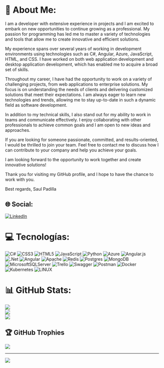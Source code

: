 # 💫 About Me:
I am a developer with extensive experience in projects and I am excited to embark on new opportunities to continue growing as a professional. My passion for programming has led me to master a variety of technologies and tools that allow me to create innovative and efficient solutions.

My experience spans over several years of working in development environments using technologies such as C#, Angular, Azure, JavaScript, HTML, and CSS. I have worked on both web application development and desktop application development, which has enabled me to acquire a broad set of skills.

Throughout my career, I have had the opportunity to work on a variety of challenging projects, from web applications to enterprise solutions. My focus is on understanding the needs of clients and delivering customized solutions that meet their expectations. I am always eager to learn new technologies and trends, allowing me to stay up-to-date in such a dynamic field as software development.

In addition to my technical skills, I also stand out for my ability to work in teams and communicate effectively. I enjoy collaborating with other professionals to achieve common goals and I am open to new ideas and approaches.

If you are looking for someone passionate, committed, and results-oriented, I would be thrilled to join your team. Feel free to contact me to discuss how I can contribute to your company and help you achieve your goals.

I am looking forward to the opportunity to work together and create innovative solutions!

Thank you for visiting my GitHub profile, and I hope to have the chance to work with you.

Best regards,
Saul Padilla


## 🌐 Social:
[![LinkedIn](https://img.shields.io/badge/LinkedIn-%230077B5.svg?logo=linkedin&logoColor=white)](https://linkedin.com/in/saulpadilla) 

# 💻 Tecnologías:
![C#](https://img.shields.io/badge/c%23-%23239120.svg?style=for-the-badge&logo=c-sharp&logoColor=white) ![CSS3](https://img.shields.io/badge/css3-%231572B6.svg?style=for-the-badge&logo=css3&logoColor=white) ![HTML5](https://img.shields.io/badge/html5-%23E34F26.svg?style=for-the-badge&logo=html5&logoColor=white) ![JavaScript](https://img.shields.io/badge/javascript-%23323330.svg?style=for-the-badge&logo=javascript&logoColor=%23F7DF1E) ![Python](https://img.shields.io/badge/python-3670A0?style=for-the-badge&logo=python&logoColor=ffdd54) ![Azure](https://img.shields.io/badge/azure-%230072C6.svg?style=for-the-badge&logo=azure-devops&logoColor=white) ![Angular.js](https://img.shields.io/badge/angular.js-%23E23237.svg?style=for-the-badge&logo=angularjs&logoColor=white) ![.Net](https://img.shields.io/badge/.NET-5C2D91?style=for-the-badge&logo=.net&logoColor=white) ![Angular](https://img.shields.io/badge/angular-%23DD0031.svg?style=for-the-badge&logo=angular&logoColor=white) ![Apache](https://img.shields.io/badge/apache-%23D42029.svg?style=for-the-badge&logo=apache&logoColor=white) ![Redis](https://img.shields.io/badge/redis-%23DD0031.svg?style=for-the-badge&logo=redis&logoColor=white) ![Postgres](https://img.shields.io/badge/postgres-%23316192.svg?style=for-the-badge&logo=postgresql&logoColor=white) ![MongoDB](https://img.shields.io/badge/MongoDB-%234ea94b.svg?style=for-the-badge&logo=mongodb&logoColor=white) ![MicrosoftSQLServer](https://img.shields.io/badge/Microsoft%20SQL%20Sever-CC2927?style=for-the-badge&logo=microsoft%20sql%20server&logoColor=white) ![Trello](https://img.shields.io/badge/Trello-%23026AA7.svg?style=for-the-badge&logo=Trello&logoColor=white) ![Swagger](https://img.shields.io/badge/-Swagger-%23Clojure?style=for-the-badge&logo=swagger&logoColor=white) ![Postman](https://img.shields.io/badge/Postman-FF6C37?style=for-the-badge&logo=postman&logoColor=white) ![Docker](https://img.shields.io/badge/docker-%230db7ed.svg?style=for-the-badge&logo=docker&logoColor=white) ![Kubernetes](https://img.shields.io/badge/kubernetes-%23326ce5.svg?style=for-the-badge&logo=kubernetes&logoColor=white) ![LINUX](https://img.shields.io/badge/Linux-FCC624?style=for-the-badge&logo=linux&logoColor=black)
# 📊 GitHub Stats:
![](https://github-readme-stats.vercel.app/api?username=SaulPadilla6472&theme=tokyonight&hide_border=true&include_all_commits=false&count_private=false)<br/>
![](https://github-readme-streak-stats.herokuapp.com/?user=SaulPadilla6472&theme=tokyonight&hide_border=true)<br/>
![](https://github-readme-stats.vercel.app/api/top-langs/?username=SaulPadilla6472&theme=tokyonight&hide_border=true&include_all_commits=false&count_private=false&layout=compact)

## 🏆 GitHub Trophies
![](https://github-profile-trophy.vercel.app/?username=SaulPadilla6472&theme=tokyonight&no-frame=true&no-bg=true&margin-w=4)

---
[![](https://visitcount.itsvg.in/api?id=SaulPadilla6472&icon=0&color=0)](https://visitcount.itsvg.in)

<!-- Proudly created with GPRM ( https://gprm.itsvg.in ) -->
